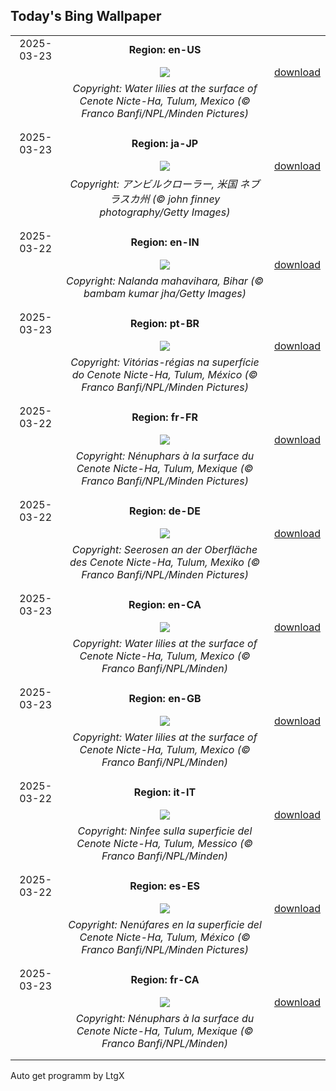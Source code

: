 ## Today's Bing Wallpaper
|      |      |      |
| :----: | :----: | :----: |
|2025-03-23|**Region: en-US**||
||![](https://www.bing.com/th?id=OHR.CenoteLilies_EN-US1076301699_UHD.jpg&pid=hp&w=1152&h=648&rs=1&c=4)| [download](https://www.bing.com/th?id=OHR.CenoteLilies_EN-US1076301699_UHD.jpg)|
||*Copyright: Water lilies at the surface of Cenote Nicte-Ha, Tulum, Mexico (© Franco Banfi/NPL/Minden Pictures)*
||
|||
|2025-03-23|**Region: ja-JP**||
||![](https://www.bing.com/th?id=OHR.NebraskaStorm_JA-JP9880301157_UHD.jpg&pid=hp&w=1152&h=648&rs=1&c=4)| [download](https://www.bing.com/th?id=OHR.NebraskaStorm_JA-JP9880301157_UHD.jpg)|
||*Copyright: アンビルクローラー, 米国 ネブラスカ州 (© john finney photography/Getty Images)*
||
|||
|2025-03-22|**Region: en-IN**||
||![](https://www.bing.com/th?id=OHR.NalandaRuins_EN-IN5140897796_UHD.jpg&pid=hp&w=1152&h=648&rs=1&c=4)| [download](https://www.bing.com/th?id=OHR.NalandaRuins_EN-IN5140897796_UHD.jpg)|
||*Copyright: Nalanda mahavihara, Bihar (© bambam kumar jha/Getty Images)*
||
|||
|2025-03-23|**Region: pt-BR**||
||![](https://www.bing.com/th?id=OHR.CenoteLilies_PT-BR8794888130_UHD.jpg&pid=hp&w=1152&h=648&rs=1&c=4)| [download](https://www.bing.com/th?id=OHR.CenoteLilies_PT-BR8794888130_UHD.jpg)|
||*Copyright: Vitórias-régias na superfície do Cenote Nicte-Ha, Tulum, México (© Franco Banfi/NPL/Minden Pictures)*
||
|||
|2025-03-22|**Region: fr-FR**||
||![](https://www.bing.com/th?id=OHR.CenoteLilies_FR-FR2811028281_UHD.jpg&pid=hp&w=1152&h=648&rs=1&c=4)| [download](https://www.bing.com/th?id=OHR.CenoteLilies_FR-FR2811028281_UHD.jpg)|
||*Copyright: Nénuphars à la surface du Cenote Nicte-Ha, Tulum, Mexique (© Franco Banfi/NPL/Minden Pictures)*
||
|||
|2025-03-22|**Region: de-DE**||
||![](https://www.bing.com/th?id=OHR.CenoteLilies_DE-DE2391568700_UHD.jpg&pid=hp&w=1152&h=648&rs=1&c=4)| [download](https://www.bing.com/th?id=OHR.CenoteLilies_DE-DE2391568700_UHD.jpg)|
||*Copyright: Seerosen an der Oberfläche des Cenote Nicte-Ha, Tulum, Mexiko (© Franco Banfi/NPL/Minden Pictures)*
||
|||
|2025-03-23|**Region: en-CA**||
||![](https://www.bing.com/th?id=OHR.CenoteLilies_EN-CA3843031276_UHD.jpg&pid=hp&w=1152&h=648&rs=1&c=4)| [download](https://www.bing.com/th?id=OHR.CenoteLilies_EN-CA3843031276_UHD.jpg)|
||*Copyright: Water lilies at the surface of Cenote Nicte-Ha, Tulum, Mexico (© Franco Banfi/NPL/Minden)*
||
|||
|2025-03-23|**Region: en-GB**||
||![](https://www.bing.com/th?id=OHR.CenoteLilies_EN-GB4191838307_UHD.jpg&pid=hp&w=1152&h=648&rs=1&c=4)| [download](https://www.bing.com/th?id=OHR.CenoteLilies_EN-GB4191838307_UHD.jpg)|
||*Copyright: Water lilies at the surface of Cenote Nicte-Ha, Tulum, Mexico (© Franco Banfi/NPL/Minden)*
||
|||
|2025-03-22|**Region: it-IT**||
||![](https://www.bing.com/th?id=OHR.CenoteLilies_IT-IT2531353898_UHD.jpg&pid=hp&w=1152&h=648&rs=1&c=4)| [download](https://www.bing.com/th?id=OHR.CenoteLilies_IT-IT2531353898_UHD.jpg)|
||*Copyright: Ninfee sulla superficie del Cenote Nicte-Ha, Tulum, Messico (© Franco Banfi/NPL/Minden)*
||
|||
|2025-03-22|**Region: es-ES**||
||![](https://www.bing.com/th?id=OHR.CenoteLilies_ES-ES9746016515_UHD.jpg&pid=hp&w=1152&h=648&rs=1&c=4)| [download](https://www.bing.com/th?id=OHR.CenoteLilies_ES-ES9746016515_UHD.jpg)|
||*Copyright: Nenúfares en la superficie del Cenote Nicte-Ha, Tulum, México (© Franco Banfi/NPL/Minden Pictures)*
||
|||
|2025-03-23|**Region: fr-CA**||
||![](https://www.bing.com/th?id=OHR.CenoteLilies_FR-CA7140965973_UHD.jpg&pid=hp&w=1152&h=648&rs=1&c=4)| [download](https://www.bing.com/th?id=OHR.CenoteLilies_FR-CA7140965973_UHD.jpg)|
||*Copyright: Nénuphars à la surface du Cenote Nicte-Ha, Tulum, Mexique (© Franco Banfi/NPL/Minden)*
||
|||

Auto get programm by LtgX
